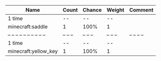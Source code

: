 | Name                 | Count | Chance | Weight | Comment |
| -------------------- | ----- | ------ | ------ | ------- |
| 1 time               |    -- |     -- |     -- |         |
| minecraft:saddle     |     1 |   100% |      1 |         |
| – – – – – – – – – –  | – – – | – – –  | – – –  | – – – – |
| 1 time               |    -- |     -- |     -- |         |
| minecraft:yellow_key |     1 |   100% |      1 |         |
